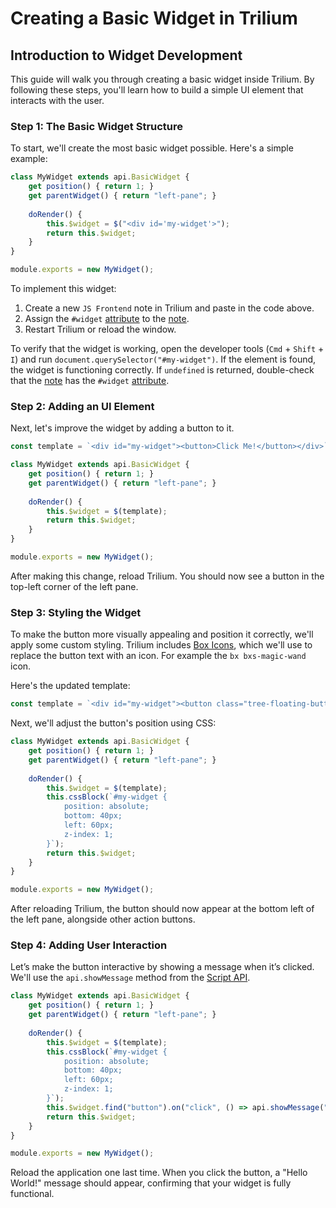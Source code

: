 # Creating a Basic Widget in Trilium

## Introduction to Widget Development

This guide will walk you through creating a basic widget inside Trilium. By following these steps, you'll learn how to build a simple UI element that interacts with the user.

### Step 1: The Basic Widget Structure

To start, we'll create the most basic widget possible. 
Here's a simple example:

```js
class MyWidget extends api.BasicWidget {
    get position() { return 1; }
    get parentWidget() { return "left-pane"; }
    
    doRender() {
        this.$widget = $("<div id='my-widget'>");
        return this.$widget;
    }
}

module.exports = new MyWidget();
```

To implement this widget:

1. Create a new `JS Frontend` note in Trilium and paste in the code above.
2. Assign the `#widget` [attribute](attributes.md) to the [note](note.md).
3. Restart Trilium or reload the window.

To verify that the widget is working, open the developer tools (`Cmd` + `Shift` + `I`) and run `document.querySelector("#my-widget")`. If the element is found, the widget is functioning correctly. If `undefined` is returned, double-check that the [note](note.md) has the `#widget` [attribute](attributes.md).

### Step 2: Adding an UI Element

Next, let's improve the widget by adding a button to it.

```js
const template = `<div id="my-widget"><button>Click Me!</button></div>`;

class MyWidget extends api.BasicWidget {
    get position() { return 1; }
    get parentWidget() { return "left-pane"; }
    
    doRender() {
        this.$widget = $(template);
        return this.$widget;
    }
}

module.exports = new MyWidget();
```

After making this change, reload Trilium. You should now see a button in the top-left corner of the left pane.

### Step 3: Styling the Widget

To make the button more visually appealing and position it correctly, we'll apply some custom styling. Trilium includes [Box Icons](https://boxicons.com), which we'll use to replace the button text with an icon.
For example the `bx bxs-magic-wand` icon.

Here's the updated template:

```js
const template = `<div id="my-widget"><button class="tree-floating-button bx bxs-magic-wand tree-settings-button"></button></div>`;
```

Next, we'll adjust the button's position using CSS:

```js
class MyWidget extends api.BasicWidget {
    get position() { return 1; }
    get parentWidget() { return "left-pane"; }
    
    doRender() {
        this.$widget = $(template);
        this.cssBlock(`#my-widget {
            position: absolute;
            bottom: 40px;
            left: 60px;
            z-index: 1;
        }`);
        return this.$widget;
    }
}

module.exports = new MyWidget();
```

After reloading Trilium, the button should now appear at the bottom left of the left pane, alongside other action buttons.

### Step 4: Adding User Interaction

Let’s make the button interactive by showing a message when it’s clicked. We'll use the `api.showMessage` method from the [Script API](script-api.md).

```js
class MyWidget extends api.BasicWidget {
    get position() { return 1; }
    get parentWidget() { return "left-pane"; }
    
    doRender() {
        this.$widget = $(template);
        this.cssBlock(`#my-widget {
            position: absolute;
            bottom: 40px;
            left: 60px;
            z-index: 1;
        }`);
        this.$widget.find("button").on("click", () => api.showMessage("Hello World!"));
        return this.$widget;
    }
}

module.exports = new MyWidget();
```

Reload the application one last time. When you click the button, a "Hello World!" message should appear, confirming that your widget is fully functional.
